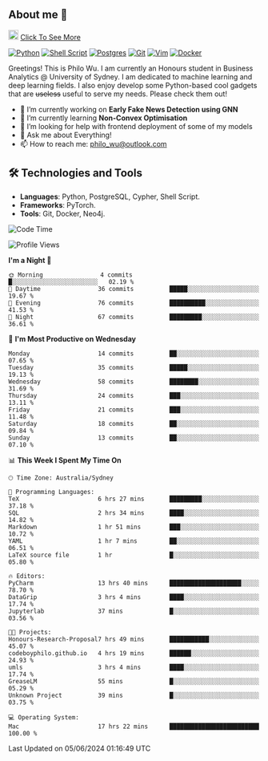 ## About me 🤗

<a href="#"><img src="https://media.giphy.com/media/hvRJCLFzcasrR4ia7z/giphy.gif" width="20px" height="20px"></a> [Click To See More](https://codeboyphilo.github.io)

[![Python](https://img.shields.io/badge/python-3670A0?style=for-the-badge&logo=python&logoColor=ffdd54)](#)
[![Shell Script](https://img.shields.io/badge/shell_script-%23121011.svg?style=for-the-badge&logo=gnu-bash&logoColor=white)](#)
[![Postgres](https://img.shields.io/badge/postgres-%23316192.svg?style=for-the-badge&logo=postgresql&logoColor=white)](#)
[![Git](https://img.shields.io/badge/git-%23F05033.svg?style=for-the-badge&logo=git&logoColor=white)](#)
[![Vim](https://img.shields.io/badge/VIM-%2311AB00.svg?style=for-the-badge&logo=vim&logoColor=white)](#)
[![Docker](https://img.shields.io/badge/docker-%230db7ed.svg?style=for-the-badge&logo=docker&logoColor=white)](#)

Greetings! This is Philo Wu. I am currently an Honours student in Business Analytics \@ University of Sydney. I am dedicated to machine learning and deep learning fields. I also enjoy develop some Python-based cool gadgets that are ~~useless~~ useful to serve my needs. Please check them out!

- 🔭 I’m currently working on **Early Fake News Detection using GNN**
- 🌱 I’m currently learning **Non-Convex Optimisation**
- 🤔 I’m looking for help with frontend deployment of some of my models
- 💬 Ask me about Everything!
- 📫 How to reach me: philo_wu@outlook.com

## 🛠 Technologies and Tools
- **Languages**: Python, PostgreSQL, Cypher, Shell Script.
- **Frameworks**: PyTorch.
- **Tools**: Git, Docker, Neo4j.

<!--START_SECTION:waka-->
![Code Time](http://img.shields.io/badge/Code%20Time-207%20hrs%2011%20mins-blue)

![Profile Views](http://img.shields.io/badge/Profile%20Views-5-blue)

**I'm a Night 🦉** 

```text
🌞 Morning                4 commits           █░░░░░░░░░░░░░░░░░░░░░░░░   02.19 % 
🌆 Daytime                36 commits          █████░░░░░░░░░░░░░░░░░░░░   19.67 % 
🌃 Evening                76 commits          ██████████░░░░░░░░░░░░░░░   41.53 % 
🌙 Night                  67 commits          █████████░░░░░░░░░░░░░░░░   36.61 % 
```
📅 **I'm Most Productive on Wednesday** 

```text
Monday                   14 commits          ██░░░░░░░░░░░░░░░░░░░░░░░   07.65 % 
Tuesday                  35 commits          █████░░░░░░░░░░░░░░░░░░░░   19.13 % 
Wednesday                58 commits          ████████░░░░░░░░░░░░░░░░░   31.69 % 
Thursday                 24 commits          ███░░░░░░░░░░░░░░░░░░░░░░   13.11 % 
Friday                   21 commits          ███░░░░░░░░░░░░░░░░░░░░░░   11.48 % 
Saturday                 18 commits          ██░░░░░░░░░░░░░░░░░░░░░░░   09.84 % 
Sunday                   13 commits          ██░░░░░░░░░░░░░░░░░░░░░░░   07.10 % 
```


📊 **This Week I Spent My Time On** 

```text
🕑︎ Time Zone: Australia/Sydney

💬 Programming Languages: 
TeX                      6 hrs 27 mins       █████████░░░░░░░░░░░░░░░░   37.18 % 
SQL                      2 hrs 34 mins       ████░░░░░░░░░░░░░░░░░░░░░   14.82 % 
Markdown                 1 hr 51 mins        ███░░░░░░░░░░░░░░░░░░░░░░   10.72 % 
YAML                     1 hr 7 mins         ██░░░░░░░░░░░░░░░░░░░░░░░   06.51 % 
LaTeX source file        1 hr                █░░░░░░░░░░░░░░░░░░░░░░░░   05.80 % 

🔥 Editors: 
PyCharm                  13 hrs 40 mins      ████████████████████░░░░░   78.70 % 
DataGrip                 3 hrs 4 mins        ████░░░░░░░░░░░░░░░░░░░░░   17.74 % 
Jupyterlab               37 mins             █░░░░░░░░░░░░░░░░░░░░░░░░   03.56 % 

🐱‍💻 Projects: 
Honours-Research-Proposal7 hrs 49 mins       ███████████░░░░░░░░░░░░░░   45.07 % 
codeboyphilo.github.io   4 hrs 19 mins       ██████░░░░░░░░░░░░░░░░░░░   24.93 % 
umls                     3 hrs 4 mins        ████░░░░░░░░░░░░░░░░░░░░░   17.74 % 
GreaseLM                 55 mins             █░░░░░░░░░░░░░░░░░░░░░░░░   05.29 % 
Unknown Project          39 mins             █░░░░░░░░░░░░░░░░░░░░░░░░   03.75 % 

💻 Operating System: 
Mac                      17 hrs 22 mins      █████████████████████████   100.00 % 
```


 Last Updated on 05/06/2024 01:16:49 UTC
<!--END_SECTION:waka-->
